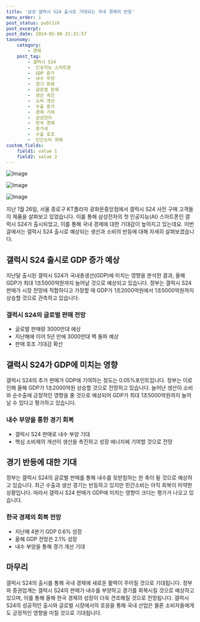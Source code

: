 ```yaml
---
title: '삼성 갤럭시 S24 출시로 기대되는 국내 경제의 반등'
menu_order: 1
post_status: publish
post_excerpt: 
post_date: 2024-02-08 21:31:57
taxonomy:
    category:
        - 경제
    post_tag:
        - 갤럭시 S24
        -  인공지능 스마트폰
        -  GDP 증가
        -  내수 부양
        -  경기 회복
        -  글로벌 판매
        -  생산 촉진
        -  소비 개선
        -  수출 증가
        -  경제 기여
        -  삼성전자
        -  한국 경제
        -  증가세
        -  수출 호조
        -  민간소비 회복
custom_fields:
    field1: value 1
    field2: value 2
---
```


![Image](https://imgnews.pstatic.net/image/009/2024/02/08/0005256740_001_20240208184101017.jpg?type=w647)

![Image](https://imgnews.pstatic.net/image/009/2024/02/08/0005256740_002_20240208184101069.jpg?type=w647)

![Image](https://imgnews.pstatic.net/image/009/2024/02/08/0005256740_003_20240208184101094.png?type=w647)

지난 1월 26일, 서울 종로구 KT플라자 광화문중앙점에서 갤럭시 S24 사전 구매 고객들이 제품을 살펴보고 있었습니다. 이를 통해 삼성전자의 첫 인공지능(AI) 스마트폰인 갤럭시 S24가 출시되었고, 이를 통해 국내 경제에 대한 기대감이 높아지고 있는데요. 이번 글에서는 갤럭시 S24 출시로 예상되는 생산과 소비의 반등에 대해 자세히 살펴보겠습니다.
## 갤럭시 S24 출시로 GDP 증가 예상
지난달 출시된 갤럭시 S24가 국내총생산(GDP)에 미치는 영향을 분석한 결과, 올해 GDP가 최대 1조5000억원까지 늘어날 것으로 예상되고 있습니다. 정부는 갤럭시 S24 판매가 시장 전망에 적합하다고 가정할 때 GDP가 1조2000억원에서 1조5000억원까지 상승할 것으로 관측하고 있습니다.
### 갤럭시 S24의 글로벌 판매 전망
- 글로벌 판매량 3000만대 예상
- 지난해에 이어 5년 만에 3000만대 벽 돌파 예상
- 판매 호조 기대감 확산
## 갤럭시 S24가 GDP에 미치는 영향
갤럭시 S24의 추가 판매가 GDP에 기여하는 정도는 0.05%포인트입니다. 정부는 이로 인해 올해 GDP가 1조2000억원 상승할 것으로 전망하고 있습니다. 늘어난 생산이 소비와 순수출에 긍정적인 영향을 줄 것으로 예상되어 GDP가 최대 1조5000억원까지 늘어날 수 있다고 평가하고 있습니다.
### 내수 부양을 통한 경기 회복
- 갤럭시 S24 판매로 내수 부양 기대
- 핵심 소비재의 개선이 생산을 촉진하고 성장 에너지에 기여할 것으로 전망
## 경기 반등에 대한 기대
정부는 갤럭시 S24의 글로벌 판매를 통해 내수를 뒷받침하는 한 축이 될 것으로 예상하고 있습니다. 최근 수출과 생산 경기는 반등하고 있지만 민간소비는 아직 회복이 미약한 상황입니다. 따라서 갤럭시 S24 판매가 GDP에 미치는 영향이 크다는 평가가 나오고 있습니다.
### 한국 경제의 회복 전망
- 지난해 4분기 GDP 0.6% 성장
- 올해 GDP 전망은 2.1% 성장
- 내수 부양을 통해 경기 개선 기대
## 마무리
갤럭시 S24의 출시를 통해 국내 경제에 새로운 활력이 주어질 것으로 기대됩니다. 정부와 증권업계는 갤럭시 S24의 판매가 내수를 부양하고 경기를 회복시킬 것으로 예상하고 있으며, 이를 통해 올해 한국 경제의 성장이 더욱 견조해질 것으로 전망됩니다. 갤럭시 S24의 성공적인 출시와 글로벌 시장에서의 호응을 통해 국내 산업은 물론 소비자들에게도 긍정적인 영향을 미칠 것으로 기대됩니다.
